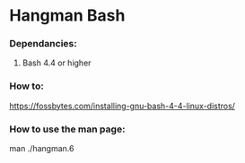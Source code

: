 # Hangman Bash

### Dependancies:
1. Bash 4.4 or higher

### How to:
https://fossbytes.com/installing-gnu-bash-4-4-linux-distros/

### How to use the man page:
man ./hangman.6
